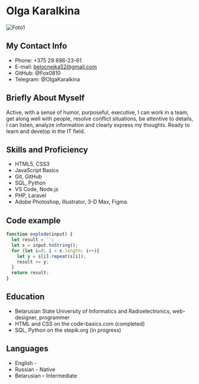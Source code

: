 # Olga Karalkina

![Foto1](https://user-images.githubusercontent.com/90457707/161331583-fef903bb-de70-40da-852c-be419df047f5.jpg)

## My Contact Info

* Phone: +375 29 698-23-61
* E-mail: belocnejka52@gmail.com
* GitHub: @Fox0810
* Telegram: @OlgaKaralkina

## Briefly About Myself

Active, with a sense of humor, purposeful, executive, I can work in a team, get along well with people, resolve conflict situations, be attentive to details, I can listen, analyze information and clearly express my thoughts. Ready to learn and develop in the IT field.

## Skills and Proficiency

* HTML5, CSS3
* JavaScript Basics
* Git, GitHub
* SQL, Python
* VS Code, Node.js
* PHP, Laravel
* Adobe Photoshop, Illustrator, 3-D Max, Figma.

## Code example

```Javascript
function explode(input) {
  let result = '';
  let s = input.toString();
  for (let i=0; i < s.length; i++){
    let y = s[i].repeat(s[i]);
    result += y;
  }
  return result;
}
```

## Education

* Belarusian State University of Informatics and Radioelectronics, web-designer, programmer
* HTML and CSS on the code-basics.com (completed)
* SQL, Python on the stepik.org (in progress)

## Languages

* English - 
* Russian - Native
* Belarusian – Intermediate
